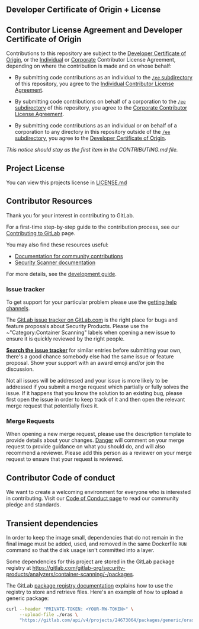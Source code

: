 ## Developer Certificate of Origin + License

## Contributor License Agreement and Developer Certificate of Origin

Contributions to this repository are subject to the [Developer Certificate of Origin](https://docs.gitlab.com/ee/legal/developer_certificate_of_origin.html#developer-certificate-of-origin-version-11), or the [Individual](https://docs.gitlab.com/ee/legal/individual_contributor_license_agreement.html) or [Corporate](https://docs.gitlab.com/ee/legal/corporate_contributor_license_agreement.html) Contributor License Agreement, depending on where the contribution is made and on whose behalf:

- By submitting code contributions as an individual to the [`/ee` subdirectory](/ee) of this repository, you agree to the [Individual Contributor License Agreement](https://docs.gitlab.com/ee/legal/individual_contributor_license_agreement.html).

- By submitting code contributions on behalf of a corporation to the [`/ee` subdirectory](/ee) of this repository, you agree to the [Corporate Contributor License Agreement](https://docs.gitlab.com/ee/legal/corporate_contributor_license_agreement.html).

- By submitting code contributions as an individual or on behalf of a corporation to any directory in this repository outside of the [`/ee` subdirectory](/ee), you agree to the [Developer Certificate of Origin](https://docs.gitlab.com/ee/legal/developer_certificate_of_origin.html#developer-certificate-of-origin-version-11).

_This notice should stay as the first item in the CONTRIBUTING.md file._

## Project License

You can view this projects license in [LICENSE.md](LICENSE)

## Contributor Resources

Thank you for your interest in contributing to GitLab. 

For a first-time step-by-step guide to the contribution process, see our
[Contributing to GitLab](https://about.gitlab.com/community/contribute/) page.

You may also find these resources useful: 
- [Documentation for community contributions](https://docs.gitlab.com/ee/development/contributing/#contribute-to-gitlab) 
- [Security Scanner documentation](https://docs.gitlab.com/ee/development/integrations/secure.html) 

For more details, see the [development guide](./doc/DEVELOPING.md).

### Issue tracker

To get support for your particular problem please use the
[getting help channels](https://about.gitlab.com/getting-help/).

The [GitLab issue tracker on GitLab.com][gitlab-tracker] is the right place for bugs and feature proposals about Security Products.
Please use the ~"Category:Container Scanning" labels when opening a new issue to ensure it is quickly reviewed by the right people.

**[Search the issue tracker][gitlab-tracker]** for similar entries before
submitting your own, there's a good chance somebody else had the same issue or
feature proposal. Show your support with an award emoji and/or join the
discussion.

Not all issues will be addressed and your issue is more likely to
be addressed if you submit a merge request which partially or fully solves
the issue. If it happens that you know the solution to an existing bug, please first
open the issue in order to keep track of it and then open the relevant merge
request that potentially fixes it.

[gitlab-tracker]: https://gitlab.com/gitlab-org/gitlab/issues

### Merge Requests

When opening a new merge request, please use the description template to provide details about your changes.
[Danger](https://danger.systems/ruby/) will comment on your merge request to provide guidance on what you should do,
and will also recommend a reviewer. Please add this person as a reviewer on your merge request to ensure that
your request is reviewed.

## Contributor Code of conduct

We want to create a welcoming environment for everyone who is interested in contributing.
Visit our [Code of Conduct page](https://about.gitlab.com/community/contribute/code-of-conduct/) 
to read our community pledge and standards.

## Transient dependencies

In order to keep the image small, dependencies that do not remain in the final image must be added, used, and removed in
the same Dockerfile `RUN` command  so that the disk usage isn't committed into a layer.

Some dependencies for this project are stored in the GitLab package registry at 
https://gitlab.com/gitlab-org/security-products/analyzers/container-scanning/-/packages.

The GitLab [package registry documentation](https://docs.gitlab.com/ee/user/packages/package_registry/) explains how to
use the registry to store and retrieve files. Here's an example of how to upload a generic package:

```bash
curl --header "PRIVATE-TOKEN: <YOUR-RW-TOKEN>" \
     --upload-file ./oras \
     "https://gitlab.com/api/v4/projects/24673064/packages/generic/oras/0.12.0/oras"
```
